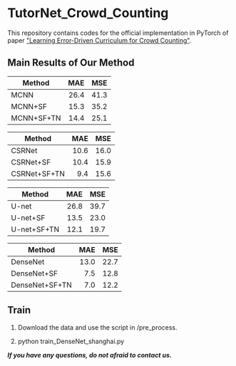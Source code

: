 # TutorNet_Crowd_Counting

This repository contains codes for the official implementation in PyTorch of paper ["Learning Error-Driven Curriculum for Crowd Counting"](https://arxiv.org/abs/2007.09676).


## Main Results of Our Method

| Method | MAE | MSE | 
| --------   | -----:   | :----: |
|MCNN |26.4 |41.3|
|MCNN+SF| 15.3 |35.2|
|MCNN+SF+TN| 14.4 |25.1|


| Method | MAE | MSE | 
| --------   | -----:   | :----: |
|CSRNet| 10.6 |16.0|
|CSRNet+SF| 10.4 |15.9|
|CSRNet+SF+TN| 9.4 |15.6|


| Method | MAE | MSE | 
| --------   | -----:   | :----: |
|U-net| 26.8| 39.7|
|U-net+SF| 13.5| 23.0|
|U-net+SF+TN| 12.1 |19.7|


| Method | MAE | MSE | 
| --------   | -----:   | :----: |
|DenseNet| 13.0| 22.7|
|DenseNet+SF| 7.5| 12.8|
|DenseNet+SF+TN| 7.0| 12.2|



## Train
1. Download the data and use the script in /pre_process.

2. python train_DenseNet_shanghai.py

***If you have any questions, do not afraid to contact us.***